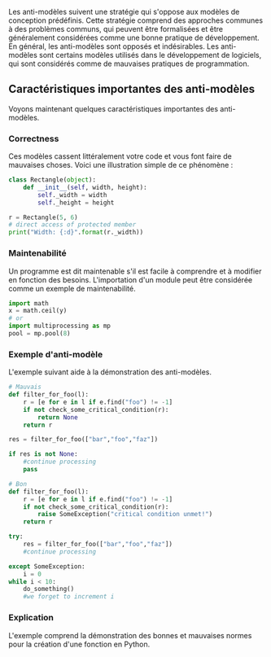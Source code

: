 Les anti-modèles suivent une stratégie qui s'oppose aux modèles de conception prédéfinis. Cette stratégie comprend des approches communes à des problèmes communs, qui peuvent être formalisées et être généralement considérées comme une bonne pratique de développement. En général, les anti-modèles sont opposés et indésirables. Les anti-modèles sont certains modèles utilisés dans le développement de logiciels, qui sont considérés comme de mauvaises pratiques de programmation.

## Caractéristiques importantes des anti-modèles

Voyons maintenant quelques caractéristiques importantes des anti-modèles.

### Correctness

Ces modèles cassent littéralement votre code et vous font faire de mauvaises choses. Voici une illustration simple de ce phénomène :

```python
class Rectangle(object):
    def __init__(self, width, height):
        self._width = width
        self._height = height

r = Rectangle(5, 6)
# direct access of protected member
print("Width: {:d}".format(r._width))
```

### Maintenabilité

Un programme est dit maintenable s'il est facile à comprendre et à modifier en fonction des besoins. L'importation d'un module peut être considérée comme un exemple de maintenabilité.

```python
import math
x = math.ceil(y)
# or
import multiprocessing as mp
pool = mp.pool(8)
```

### Exemple d'anti-modèle

L'exemple suivant aide à la démonstration des anti-modèles.

```python
# Mauvais
def filter_for_foo(l):
    r = [e for e in l if e.find("foo") != -1]
    if not check_some_critical_condition(r):
        return None
    return r

res = filter_for_foo(["bar","foo","faz"])

if res is not None:
    #continue processing
    pass

# Bon
def filter_for_foo(l):
    r = [e for e in l if e.find("foo") != -1]
    if not check_some_critical_condition(r):
        raise SomeException("critical condition unmet!")
    return r

try:
    res = filter_for_foo(["bar","foo","faz"])
    #continue processing

except SomeException:
    i = 0
while i < 10:
    do_something()
    #we forget to increment i
```

### Explication

L'exemple comprend la démonstration des bonnes et mauvaises normes pour la création d'une fonction en Python.